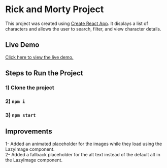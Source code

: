 # Rick and Morty Project

This project was created using [Create React App](https://github.com/facebook/create-react-app). 
It displays a list of characters and allows the user to search, filter, and view character details.

## Live Demo

[Click here to view the live demo.](https://rick-and-morty-project-pink.vercel.app/)

## Steps to Run the Project

### 1) Clone the project

### 2) `npm i`

### 3) `npm start`

## Improvements
1- Added an animated placeholder for the images while they load using the LazyImage component.
<br/>
2- Added a fallback placeholder for the alt text instead of the default alt in the LazyImage component.